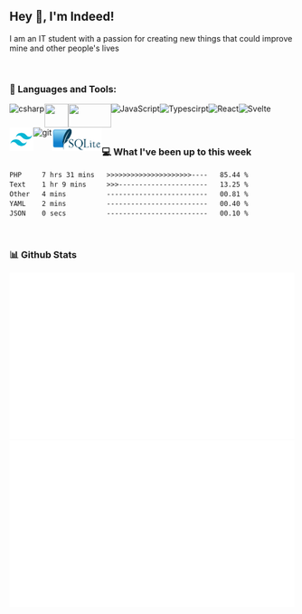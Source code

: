 ## Hey 👋, I'm Indeed!

I am an IT student with a passion for creating new things that could improve mine and other people's lives

<br/>

### 🔨 Languages and Tools:
<a href="https://dotnet.microsoft.com/en-us/languages/csharp" target="_blank"> 
  <img src="https://raw.githubusercontent.com/Indeedornot/README_icons/4d06112f039d3d302017842f696129642a58f6a5/language_and_tools/square/c%23/c%23.svg" align="left" alt="csharp" height='42px'/> 
</a>
<a href="https://learn.microsoft.com/en-us/aspnet/core/?view=aspnetcore-7.0" target="_blank">
  <image src="https://raw.githubusercontent.com/Indeedornot/README_icons/2cc2c6a6d95f2142441267c6f44467ed1c9224cf/language_and_tools/square/asp.net-core/asp.net-core.svg" width="42px" height="42px" align="left" />
</a>
<a href="https://dotnet.microsoft.com/en-us/apps/aspnet/web-apps/blazor" target="_blank"> 
  <image src="https://raw.githubusercontent.com/Indeedornot/README_icons/2cc2c6a6d95f2142441267c6f44467ed1c9224cf/language_and_tools/square/blazor/blazor.svg" width="76px" height="42px" align="left" />
</a>
<a href="https://developer.mozilla.org/en-US/docs/Web/JavaScript" target="_blank"> 
  <img align="left" alt="JavaScript" height ="42px"  src="https://raw.githubusercontent.com/Indeedornot/README_icons/4d06112f039d3d302017842f696129642a58f6a5/language_and_tools/square/javascript/javascript.svg"> 
</a>
<a href="https://www.typescriptlang.org/" target="_blank">
  <img align="left" alt="Typescirpt" height ="42px" src="https://raw.githubusercontent.com/Indeedornot/README_icons/4d06112f039d3d302017842f696129642a58f6a5/language_and_tools/square/typescript/typescript.svg">
</a>
<a hef="https://reactjs.org/" target="_blank">
  <img src="https://raw.githubusercontent.com/Indeedornot/README_icons/3454466b1b34e42f17c5104d222219c9485129b7/language_and_tools/square/react/react.svg" align="left" alt="React" height="42px"/>
</a>
<a href="https://svelte.dev/" target="_blank">
  <img align="left" alt="Svelte" height="42px" src="https://raw.githubusercontent.com/Indeedornot/README_icons/4d06112f039d3d302017842f696129642a58f6a5/language_and_tools/square/svelte/svelte.svg">
</a>
<a href="https://tailwindcss.com/" target="_blank">
  <img align="left" alt="Tailwindcss" height="42px" src="https://raw.githubusercontent.com/Indeedornot/README_icons/3454466b1b34e42f17c5104d222219c9485129b7/language_and_tools/square/tailwindcss/tailwindcss.svg"/>
</a>
<a href="https://git-scm.com/" target="_blank"> 
  <img src="https://raw.githubusercontent.com/Indeedornot/README_icons/4d06112f039d3d302017842f696129642a58f6a5/language_and_tools/square/git-scm/git-scm.svg" align="left" alt="git" height='42px'/> 
</a>
<a hef="https://www.sqlite.org/index.html" target="_blank">
  <img src="https://raw.githubusercontent.com/Indeedornot/README_icons/3454466b1b34e42f17c5104d222219c9485129b7/language_and_tools/square/sqlite/sqlite.svg" align="left" alt="Sqlite" height="42px"/>
</a>

<br/>
<br/>
<br/>

### 💻 What I've been up to this week
<!--START_SECTION:waka-->

```txt
PHP     7 hrs 31 mins   >>>>>>>>>>>>>>>>>>>>>----   85.44 %
Text    1 hr 9 mins     >>>----------------------   13.25 %
Other   4 mins          -------------------------   00.81 %
YAML    2 mins          -------------------------   00.40 %
JSON    0 secs          -------------------------   00.10 %
```

<!--END_SECTION:waka-->

<br/>

### 📊 Github Stats
<a href='https://github.com/indeedornot/github-stats-transparent'>
  
![Stats Overview](https://raw.githubusercontent.com/indeedornot/github-stats-transparent/output/generated/overview.svg)
![Most Used Languages](https://raw.githubusercontent.com/indeedornot/github-stats-transparent/output/generated/languages.svg)

</a>
